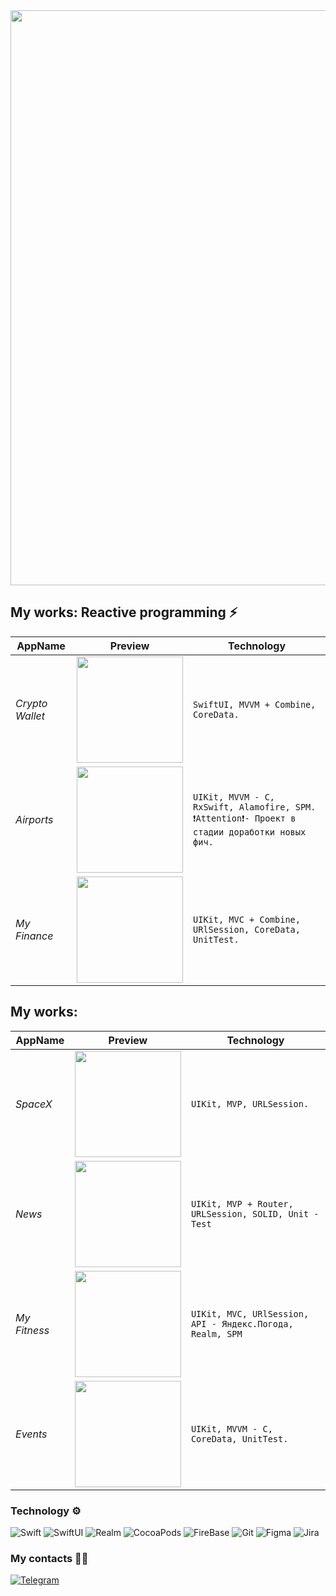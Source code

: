 <img src="https://user-images.githubusercontent.com/93679282/191475822-2edb3567-40e7-4083-b942-448ac2debc7f.png" width="920"> 


## My works: Reactive programming ⚡️
AppName | Preview | Technology 
--- | --- | --- |
*Crypto Wallet* |<img src="https://user-images.githubusercontent.com/93679282/189844729-3d4f5965-e3a8-4e08-a692-ff40300bcf69.gif" width="170">| `SwiftUI, MVVM + Combine, CoreData.`
*Airports* |<img src="https://user-images.githubusercontent.com/93679282/196347638-ce627ad1-0938-4b1c-93b7-08ed9d017162.gif" width="170"> | `UIKit, MVVM - C, RxSwift, Alamofire, SPM. ❗️Attention❗️- Проект в стадии доработки новых фич.`
*My Finance* |<img src="https://user-images.githubusercontent.com/93679282/189874950-707f77de-4010-44b1-976d-54a3606e7e1d.gif" width="170">     | `UIKit, MVC + Combine, URlSession, CoreData, UnitTest.`

## My works: 
AppName | Preview | Technology 
--- | --- | --- |
*SpaceX* |<img src="https://user-images.githubusercontent.com/93679282/189870523-a5a3aed1-340c-4450-8b79-34999d896ca7.gif" width="170">| `UIKit, MVP, URLSession.`
*News* |<img src="https://user-images.githubusercontent.com/93679282/198864811-b891fc88-e196-4696-9f7c-bc5c5fcda90f.gif" width="170">| `UIKit, MVP + Router, URLSession, SOLID, Unit - Test`
*My Fitness* |<img src="https://user-images.githubusercontent.com/93679282/189873045-24b0a331-78fe-42b2-a988-45dfc50c3eb0.gif" width="170">     | `UIKit, MVC, URlSession, API - Яндекс.Погода, Realm, SPM`
*Events* |<img src="https://user-images.githubusercontent.com/93679282/195307077-791a1ab5-cabb-4727-8043-9844a1603f4b.gif" width="170">     | `UIKit, MVVM - C, CoreData, UnitTest.`

### Technology ⚙️
![Swift](https://img.shields.io/badge/-Swift-383838?style=for-the-badge&logo=swift)  ![SwiftUI](https://img.shields.io/badge/-swiftUI-383838?style=for-the-badge&logo=swift&logoColor=277BC0)     ![Realm](https://img.shields.io/badge/-Realm-383838?style=for-the-badge&logo=realm&logoColor=F2F2F2)   ![CocoaPods](https://img.shields.io/badge/-cocoapods-383838?style=for-the-badge&logo=cocoapods&logoColor=CC3636)   ![FireBase](https://img.shields.io/badge/-firebase-383838?style=for-the-badge&logo=firebase)   ![Git](https://img.shields.io/badge/-git-383838?style=for-the-badge&logo=git)  ![Figma](https://img.shields.io/badge/-figma-383838?style=for-the-badge&logo=figma)  ![Jira](https://img.shields.io/badge/-jira-383838?style=for-the-badge&logo=jira&logoColor=3B9AE1)

### My contacts 🙋🏻
[![Telegram](https://img.shields.io/badge/-Telegram-383838?style=for-the-badge&logo=telegram&logoColor=A084CA)](https://t.me/ozhgimak)







